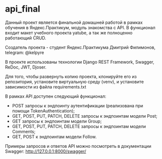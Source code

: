 # api_final

Данный проект является финальной домашней работой в рамках обучения в Яндекс.Практикум, модуль знакомства с API. В функционал входит макет учебного проекта yatube, а так же полноценно работающий CRUD.

Создатель проекта - студент Яндекс.Практикума Дмитрий Филимонов, telegram: @kelpyre

В проекте использованы технологии Django REST Framework, Swagger, ReDoc, JWT, Djoser.

Для того, чтобы развернуть копию проекта, клонируйте его из репозитория, установите виртуальную среду (venv), и установите зависимости из файла requirements.txt

В рамках API доступен следующий функционал:
- POST запросы к эндпоинту аутентификации (реализована при помощи TokenAuthentication);
- GET, POST, PUT, PATCH, DELETE запросы к эндпоинтам модели Post;
- GET запросы к эндпоинтам модели Group;
- GET, POST, PUT, PATCH, DELETE запросы к эндпоинтам модели Comments;
- GET, POST к эндпоинтам модели Follow.

Примеры запросов и ответов API можно посмотреть в документации Swagger: http://127.0.0.1:8000/swagger/
